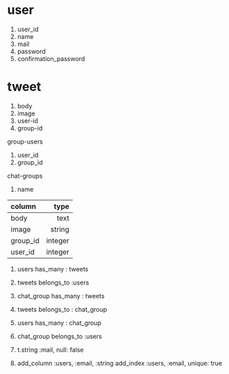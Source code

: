 # user
1. user_id
2. name
3. mail
4. password
5. confirmation_password

# tweet
1. body
2. image
3. user-id
4. group-id

group-users
1. user_id
2. group_id

chat-groups
1. name

|column|type|
|:--|--:|
|body|text|
|image|string|
|group_id|integer|
|user_id|integer|

1. users has_many : tweets
2. tweets belongs_to :users
3. chat_group has_many : tweets
4. tweets belongs_to : chat_group
5. users has_many : chat_group
6. chat_group belongs_to :users

1. t.string :mail, null: false
2.  add_column :users, :email, :string
    add_index :users, :email, unique: true